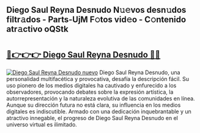 ## Diego Saul Reyna Desnudo N𝚞𝚎vos desn𝚞dos filtr𝚊dos - Parts-UjM F𝚘tos vid𝚎o - C𝚘ntenido atr𝚊ctivo oQStk

# <h2><a href="http://mb74xmm.tromn.icu/?c=Diego+Saul+Reyna+Desnudo">🔗👉👉👉 Diego Saul Reyna Desnudo 🔗🔗</a></h2>

[![Diego Saul Reyna Desnudo nuevo](https://i.imgur.com/pEAQMta.gif)](http://mb74xmm.tromn.icu/?c=Diego+Saul+Reyna+Desnudo)
Diego Saul Reyna Desnudo, una personalidad multifacética y provocativa, desafía la descripción fácil. Su uso pionero de los medios digitales ha cautivado y enfurecido a los observadores, provocando debates sobre la expresión artística, la autorrepresentación y la naturaleza evolutiva de las comunidades en línea. Aunque su dirección futura no está clara, su influencia en los medios digitales es indiscutible. Armado con una dedicación inquebrantable y un atractivo innegable, el progreso de Diego Saul Reyna Desnudo en el universo virtual es ilimitado.
